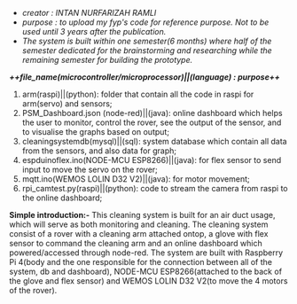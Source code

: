 - _creator : INTAN NURFARIZAH RAMLI_
- _purpose : to upload my fyp's code for reference purpose. Not to be used until 3 years after the publication._
- _The system is built within one semester(6 months) where half of the semester dedicated for the brainstorming and researching while the remaining semester for building the prototype._

_**++file_name(microcontroller/microprocessor)||(language) : purpose++**_
1. arm(raspi)||(python): folder that contain all the code in raspi for arm(servo) and sensors;
2. PSM_Dashboard.json (node-red)||(java): online dashboard which helps the user to monitor, control the rover, see the output of the sensor, and to visualise the graphs based on output;
3. cleaningsystemdb(mysql)||(sql): system database which contain all data from the sensors, and also data for graph;
4. espduinoflex.ino(NODE-MCU ESP8266)||(java): for flex sensor to send input to move the servo on the rover;
5. mqtt.ino(WEMOS LOLIN D32 V2)||(java): for motor movement;
6. rpi_camtest.py(raspi)||(python): code to stream the camera from raspi to the online dashboard;

**Simple introduction:-**
This cleaning system is built for an air duct usage, which will serve as both monitoring and cleaning. The cleaning system consist of a rover with a cleaning arm attached ontop, a glove with flex sensor to command the cleaning arm and an online dashboard which powered/accessed through node-red. The system are built with Raspberry Pi 4(body and the one responsible for the connection between all of the system, db and dashboard), NODE-MCU ESP8266(attached to the back of the glove and flex sensor) and WEMOS LOLIN D32 V2(to move the 4 motors of the rover).

